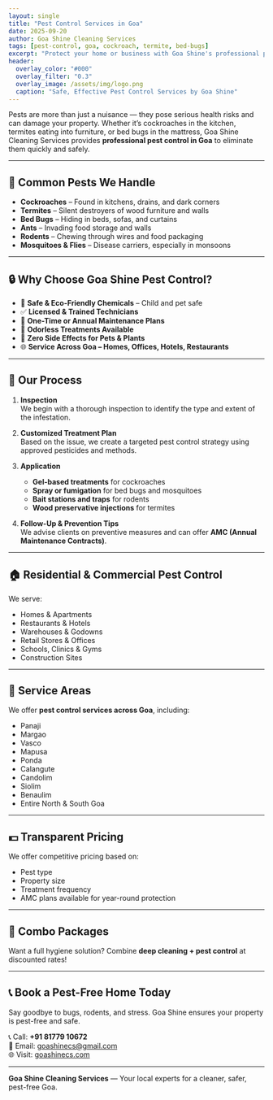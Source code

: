 ```yaml
---
layout: single
title: "Pest Control Services in Goa"
date: 2025-09-20
author: Goa Shine Cleaning Services
tags: [pest-control, goa, cockroach, termite, bed-bugs]
excerpt: "Protect your home or business with Goa Shine's professional pest control services — safe, effective, and eco-friendly treatments across Goa."
header:
  overlay_color: "#000"
  overlay_filter: "0.3"
  overlay_image: /assets/img/logo.png
  caption: "Safe, Effective Pest Control Services by Goa Shine"
---
```


Pests are more than just a nuisance — they pose serious health risks and can damage your property. Whether it’s cockroaches in the kitchen, termites eating into furniture, or bed bugs in the mattress, Goa Shine Cleaning Services provides **professional pest control in Goa** to eliminate them quickly and safely.

---

## 🐜 Common Pests We Handle

- **Cockroaches** – Found in kitchens, drains, and dark corners  
- **Termites** – Silent destroyers of wood furniture and walls  
- **Bed Bugs** – Hiding in beds, sofas, and curtains  
- **Ants** – Invading food storage and walls  
- **Rodents** – Chewing through wires and food packaging  
- **Mosquitoes & Flies** – Disease carriers, especially in monsoons  

---

## 🔒 Why Choose Goa Shine Pest Control?

- 🧪 **Safe & Eco-Friendly Chemicals** – Child and pet safe  
- ✅ **Licensed & Trained Technicians**  
- 📆 **One-Time or Annual Maintenance Plans**  
- 🚫 **Odorless Treatments Available**  
- 🐾 **Zero Side Effects for Pets & Plants**  
- 🌐 **Service Across Goa – Homes, Offices, Hotels, Restaurants**

---

## 🧰 Our Process

1. **Inspection**  
   We begin with a thorough inspection to identify the type and extent of the infestation.

2. **Customized Treatment Plan**  
   Based on the issue, we create a targeted pest control strategy using approved pesticides and methods.

3. **Application**  
   - **Gel-based treatments** for cockroaches  
   - **Spray or fumigation** for bed bugs and mosquitoes  
   - **Bait stations and traps** for rodents  
   - **Wood preservative injections** for termites

4. **Follow-Up & Prevention Tips**  
   We advise clients on preventive measures and can offer **AMC (Annual Maintenance Contracts)**.

---

## 🏠 Residential & Commercial Pest Control

We serve:

- Homes & Apartments  
- Restaurants & Hotels  
- Warehouses & Godowns  
- Retail Stores & Offices  
- Schools, Clinics & Gyms  
- Construction Sites  

---

## 📍 Service Areas

We offer **pest control services across Goa**, including:

- Panaji  
- Margao  
- Vasco  
- Mapusa  
- Ponda  
- Calangute  
- Candolim  
- Siolim  
- Benaulim  
- Entire North & South Goa

---

## 💵 Transparent Pricing

We offer competitive pricing based on:

- Pest type  
- Property size  
- Treatment frequency  
- AMC plans available for year-round protection

---

## 🧼 Combo Packages

Want a full hygiene solution? Combine **deep cleaning + pest control** at discounted rates!

---

## 📞 Book a Pest-Free Home Today

Say goodbye to bugs, rodents, and stress. Goa Shine ensures your property is pest-free and safe.

📞 Call: **+91 81779 10672**  
📧 Email: [goashinecs@gmail.com](mailto:goashinecs@gmail.com)  
🌐 Visit: [goashinecs.com](https://goashinecs.com)

---

**Goa Shine Cleaning Services** — Your local experts for a cleaner, safer, pest-free Goa.
